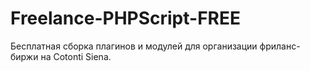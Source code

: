 # Freelance-PHPScript-FREE
Бесплатная сборка плагинов и модулей для организации фриланс-биржи на Cotonti Siena.
